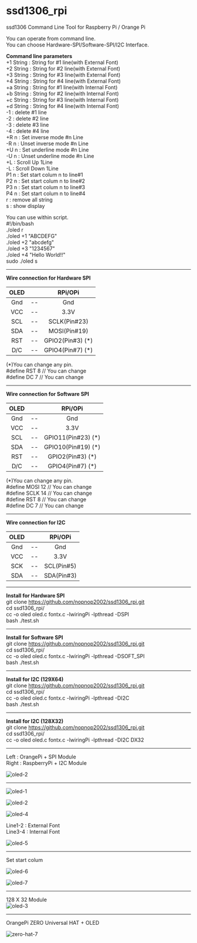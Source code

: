# ssd1306_rpi
ssd1306 Command Line Tool for Raspberry Pi / Orange Pi

You can operate from command line.  
You can choose Hardware-SPI/Software-SPI/I2C Interface.  

__Command line parameters__  
+1 String : String for #1 line(with External Font)  
+2 String : String for #2 line(with External Font)  
+3 String : String for #3 line(with External Font)  
+4 String : String for #4 line(with External Font)  
+a String : String for #1 line(with Internal Font)  
+b String : String for #2 line(with Internal Font)  
+c String : String for #3 line(with Internal Font)  
+d String : String for #4 line(with Internal Font)  
-1 : delete #1 line  
-2 : delete #2 line  
-3 : delete #3 line  
-4 : delete #4 line  
+R n : Set inverse mode #n Line  
-R n : Unset inverse mode #n Line  
+U n : Set underline mode #n Line  
-U n : Unset underline mode #n Line  
+L   : Scroll Up 1Line  
-L   : Scroll Down 1Line  
P1 n : Set start colum n to line#1  
P2 n : Set start colum n to line#2  
P3 n : Set start colum n to line#3  
P4 n : Set start colum n to line#4  
r  : remove all string  
s  : show display  

You can use within script.  
#!/bin/bash  
./oled r  
./oled +1 "ABCDEFG"  
./oled +2 "abcdefg"  
./oled +3 "1234567"  
./oled +4 "Hello World!!"  
sudo ./oled s  

---

__Wire connection for Hardware SPI__   

|OLED||RPi/OPi|
|:-:|:-:|:-:|
|Gnd|--|Gnd|
|VCC|--|3.3V|
|SCL|--|SCLK(Pin#23)|
|SDA|--|MOSI(Pin#19)|
|RST|--|GPIO2(Pin#3) (*)|
|D/C|--|GPIO4(Pin#7) (*)|

(*)You can change any pin.  
#define RST  8  // You can change   
#define DC   7  // You can change   

---

__Wire connection for Software SPI__   

|OLED||RPi/OPi|
|:-:|:-:|:-:|
|Gnd|--|Gnd|
|VCC|--|3.3V|
|SCL|--|GPIO11(Pin#23) (*)|
|SDA|--|GPIO10(Pin#19) (*)|
|RST|--|GPIO2(Pin#3) (*)|
|D/C|--|GPIO4(Pin#7) (*)|

(*)You can change any pin.  
#define MOSI 12 // You can change   
#define SCLK 14 // You can change   
#define RST  8  // You can change   
#define DC   7  // You can change   

---

__Wire connection for I2C__   

|OLED||RPi/OPi|
|:-:|:-:|:-:|
|Gnd|--|Gnd|
|VCC|--|3.3V|
|SCK|--|SCL(Pin#5)|
|SDA|--|SDA(Pin#3)|

---

__Install for Hardware SPI__  
git clone https://github.com/nopnop2002/ssd1306_rpi.git  
cd ssd1306_rpi/  
cc -o oled oled.c fontx.c -lwiringPi -lpthread -DSPI  
bash ./test.sh  

---

__Install for Software SPI__  
git clone https://github.com/nopnop2002/ssd1306_rpi.git  
cd ssd1306_rpi/  
cc -o oled oled.c fontx.c -lwiringPi -lpthread -DSOFT_SPI  
bash ./test.sh  

---

__Install for I2C (129X64)__   
git clone https://github.com/nopnop2002/ssd1306_rpi.git  
cd ssd1306_rpi/  
cc -o oled oled.c fontx.c -lwiringPi -lpthread -DI2C  
bash ./test.sh  

---

__Install for I2C (128X32)__   
git clone https://github.com/nopnop2002/ssd1306_rpi.git  
cd ssd1306_rpi/  
cc -o oled oled.c fontx.c -lwiringPi -lpthread -DI2C DX32   

---

Left  : OrangePi + SPI Module  
Right : RaspberryPi + I2C Module  

![oled-2](https://user-images.githubusercontent.com/6020549/28252021-b1a9ff4a-6ac5-11e7-9265-b757e4b3cf1d.JPG)

---

![oled-1](https://cloud.githubusercontent.com/assets/6020549/24071131/782737a8-0c0e-11e7-9312-44ec00312f52.JPG)

![oled-2](https://cloud.githubusercontent.com/assets/6020549/25184287/f9945e38-2554-11e7-9075-e63d90b4a3a2.jpg)

![oled-4](https://cloud.githubusercontent.com/assets/6020549/24076582/e037998c-0c77-11e7-9e48-525e27c478a3.JPG)

Line1-2 : External Font  
Line3-4 : Internal Font  


![oled-5](https://cloud.githubusercontent.com/assets/6020549/24293214/f627fefc-10d3-11e7-9304-bcfd58d59d92.JPG)

---

Set start colum  

![oled-6](https://cloud.githubusercontent.com/assets/6020549/24125179/b3b09bfe-0e0a-11e7-83bc-9dbd7b26db18.JPG)


![oled-7](https://cloud.githubusercontent.com/assets/6020549/24125192/d2c40328-0e0a-11e7-8a6a-884c0600059e.JPG)

---

128 X 32 Module   
![oled-3](https://user-images.githubusercontent.com/6020549/44244307-4a06c680-a20e-11e8-986f-6d0db5edeb2b.JPG)

---

OrangePi ZERO Universal HAT + OLED  

![zero-hat-7](https://user-images.githubusercontent.com/6020549/28547249-00f71026-7109-11e7-9a11-0bbb95423381.JPG)
